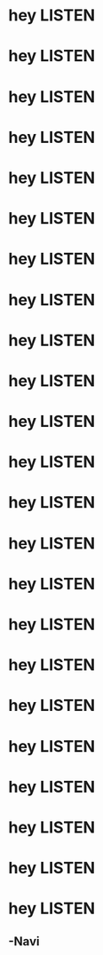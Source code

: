 # hey LISTEN
# hey LISTEN
# hey LISTEN
# hey LISTEN
# hey LISTEN
# hey LISTEN
# hey LISTEN
# hey LISTEN
# hey LISTEN
# hey LISTEN
# hey LISTEN
# hey LISTEN
# hey LISTEN
# hey LISTEN

# hey LISTEN
# hey LISTEN
# hey LISTEN
# hey LISTEN
# hey LISTEN
# hey LISTEN
# hey LISTEN
# hey LISTEN
# hey LISTEN
## -Navi